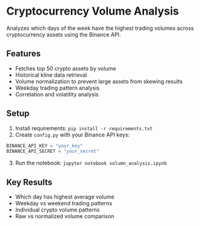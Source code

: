 # Cryptocurrency Volume Analysis

Analyzes which days of the week have the highest trading volumes across cryptocurrency assets using the Binance API.

## Features

- Fetches top 50 crypto assets by volume
- Historical kline data retrieval
- Volume normalization to prevent large assets from skewing results
- Weekday trading pattern analysis
- Correlation and volatility analysis

## Setup

1. Install requirements: `pip install -r requirements.txt`
2. Create `config.py` with your Binance API keys:
```python
BINANCE_API_KEY = "your_key"
BINANCE_API_SECRET = "your_secret"
```
3. Run the notebook: `jupyter notebook volumn_analysis.ipynb`

## Key Results

- Which day has highest average volume
- Weekday vs weekend trading patterns  
- Individual crypto volume patterns
- Raw vs normalized volume comparison
